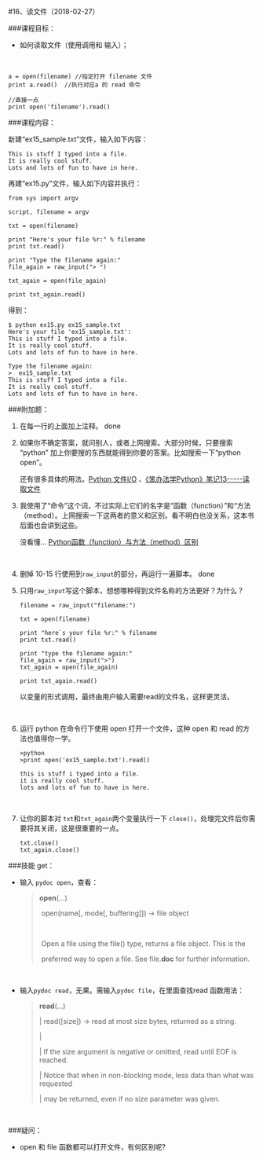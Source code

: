 #16、读文件（2018-02-27）



###课程目标：

* 如何读取文件（使用调用和 输入）；

  ​

```
a = open(filename) //指定打开 filename 文件
print a.read()  //执行对应a 的 read 命令

//直接一点
print open('filename').read()
```



###课程内容：

新建“ex15_sample.txt”文件，输入如下内容：

```
This is stuff I typed into a file.
It is really cool stuff.
Lots and lots of fun to have in here.
```

再建“ex15.py”文件，输入如下内容并执行：

```
from sys import argv

script, filename = argv

txt = open(filename)

print "Here's your file %r:" % filename
print txt.read()

print "Type the filename again:"
file_again = raw_input("> ")

txt_again = open(file_again)

print txt_again.read()
```

得到：

```
$ python ex15.py ex15_sample.txt
Here's your file 'ex15_sample.txt':
This is stuff I typed into a file.
It is really cool stuff.
Lots and lots of fun to have in here.

Type the filename again:
>  ex15_sample.txt
This is stuff I typed into a file.
It is really cool stuff.
Lots and lots of fun to have in here.
```



###附加题：

1. 在每一行的上面加上注释。
   done
   ​

2. 如果你不确定答案，就问别人，或者上网搜索。大部分时候，只要搜索 “python” 加上你要搜的东西就能得到你要的答案。比如搜索一下“python open”。

   还有很多具体的用法。[Python 文件I/O](http://www.runoob.com/python/python-files-io.html) 、[《笨办法学Python》笔记13-----读取文件](https://www.jianshu.com/p/f823d6cf3f4b)
   ​

3. 我使用了“命令”这个词，不过实际上它们的名字是“函数（function）”和“方法（method）。上网搜索一下这两者的意义和区别。看不明白也没关系，这本书后面也会讲到这些。

   没看懂… [Python函数（function）与方法（method）区别](http://blog.csdn.net/amoscn/article/details/77074403)

   ​

4. 删掉 10-15 行使用到`raw_input`的部分，再运行一遍脚本。
   done
   ​

5. 只用`raw_input`写这个脚本，想想哪种得到文件名称的方法更好？为什么？

   ```
   filename = raw_input("filename:")

   txt = open(filename)

   print "here`s your file %r:" % filename
   print txt.read()

   print "type the filename again:"
   file_again = raw_input(">")
   txt_again = open(file_again)

   print txt_again.read()
   ```

   以变量的形式调用，最终由用户输入需要read的文件名，这样更灵活。

   ​

6. 运行 python 在命令行下使用 open 打开一个文件，这种 open 和 read 的方法也值得你一学。

   ```
   >python
   >print open('ex15_sample.txt').read()

   this is stuff i typed into a file.
   it is really cool stuff.
   lots and lots of fun to have in here.
   ```

   ​

7. 让你的脚本对 `txt`和`txt_again`两个变量执行一下 `close()`，处理完文件后你需要将其关闭，这是很重要的一点。

   ```
   txt.close()
   txt_again.close()
   ```




###技能 get：



* 输入 `pydoc open`，查看：

  >**open**(...)
  >
  >​    open(name[, mode[, buffering]]) -> file object
  >
  >​    
  >
  >​    Open a file using the file() type, returns a file object.  This is the
  >
  >​    preferred way to open a file.  See file.__doc__ for further information.

  ​

* 输入`pydoc read`，无果。需输入`pydoc file`，在里面查找read 函数用法：

  >**read**(...)
  >
  > |      read([size]) -> read at most size bytes, returned as a string.
  >
  > |      
  >
  > |      If the size argument is negative or omitted, read until EOF is reached.
  >
  > |      Notice that when in non-blocking mode, less data than what was requested
  >
  > |      may be returned, even if no size parameter was given.

  ​

###疑问：

* open 和 file 函数都可以打开文件，有何区别呢?